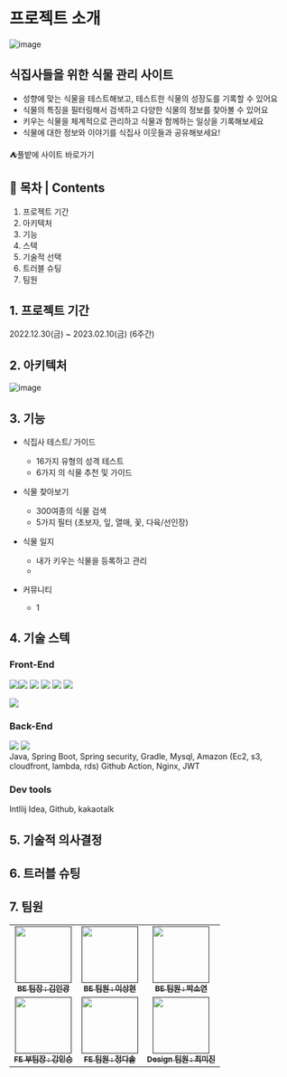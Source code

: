 
 # 프로젝트 소개
![image](https://user-images.githubusercontent.com/109057365/217227124-c653778b-2ea8-44f0-b804-d98a0dfbe0b8.png)
## 식집사들을 위한 식물 관리 사이트
- 성향에 맞는 식물을 테스트해보고, 테스트한 식물의 성장도를 기록할 수 있어요
- 식물의 특징을 필터링해서 검색하고 다양한 식물의 정보를 찾아볼 수 있어요
- 키우는 식물을 체계적으로 관리하고 식물과 함께하는 일상을 기록해보세요
- 식물에 대한 정보와 이야기를 식집사 이웃들과 공유해보세요!

⛺풀밭에 사이트 바로가기

## 🔭 목차 | Contents
1. 프로젝트 기간
2. 아키텍처
3. 기능
4. 스텍
5. 기술적 선택
6. 트러블 슈팅
7. 팀원

## 1. 프로젝트 기간
2022.12.30(금) ~ 2023.02.10(금) (6주간)

## 2. 아키텍처
![image](https://user-images.githubusercontent.com/109057365/217228976-5bf84631-cd76-4e0e-9cc0-0588765e8a0e.png)

## 3. 기능
- 식집사 테스트/ 가이드
  - 16가지 유형의 성격 테스트
  - 6가지 의 식물 추천 및 가이드

- 식물 찾아보기
  - 300여종의 식물 검색
  - 5가지 필터 (초보자, 잎, 열매, 꽃, 다육/선인장)
  
- 식물 일지
  - 내가 키우는 식물을 등록하고 관리
  - 

- 커뮤니티
  - 1

## 4. 기술 스텍
### Front-End
 <img src="https://img.shields.io/badge/javascript-F7DF1E?style=for-the-badge&logo=javascript&logoColor=black"><img src="https://img.shields.io/badge/react-61DAFB?style=for-the-badge&logo=react&logoColor=black"> 
 <img src="https://img.shields.io/badge/ReactQuery-FF4154?style=for-the-badge&logo=ReactQuery&logoColor=white">
 <img src="https://img.shields.io/badge/React Router-CA4245?style=for-the-badge&logo=React Router&logoColor=white">
<img src="https://img.shields.io/badge/Axios-5A29E4?style=for-the-badge&logo=Axios&logoColor=white">
<img src="https://img.shields.io/badge/Styled Component-29ABE2?style=for-the-badge&logo=Styled-Component&logoColor=white">
 
 
<img src="https://img.shields.io/badge/표시할이름-색상?style=for-the-badge&logo=기술스택아이콘&logoColor=white">

### Back-End

<div>
  <img src="https://img.shields.io/badge/JAVA-007396?style=for-the-badge&logo=java&logoColor=white">
  <img src="https://img.shields.io/badge/Spring Boot-6DB33F?style=for-the-badge&logo=Spring Boot&logoColor=green">
</div>
Java, Spring Boot, Spring security, Gradle, Mysql, Amazon (Ec2, s3, cloudfront, lambda, rds)
Github Action, Nginx, JWT

### Dev tools
Intllij Idea, Github, kakaotalk
## 5. 기술적 의사결정

## 6. 트러블 슈팅

## 7. 팀원
<table>
  <tbody>
    <tr>
      <td align="center"><a href=""><img src="https://d3usc6dqsfeh3v.cloudfront.net/post/noimage.png" width="100px;" alt=""/><br /><sub><b>BE 팀장 : 김인광</b></sub></a><br /></td>
      <td align="center"><a href=""><img src="https://d3usc6dqsfeh3v.cloudfront.net/post/noimage.png" width="100px;" alt=""/><br /><sub><b>BE 팀원 : 이상현</b></sub></a><br /></td>
      <td align="center"><a href=""><img src="https://d3usc6dqsfeh3v.cloudfront.net/post/noimage.png" width="100px;" alt=""/><br /><sub><b>BE 팀원 : 박소연</b></sub></a><br /></td>
     <tr/>
    <td align="center"><a href=""><img src="https://d3usc6dqsfeh3v.cloudfront.net/post/noimage.png" width="100px;" alt=""/><br /><sub><b>FE 부팀장 : 강민승</b></sub></a><br /></td>
      <td align="center"><a href=""><img src="https://d3usc6dqsfeh3v.cloudfront.net/post/noimage.png" width="100px;" alt=""/><br /><sub><b>FE 팀원 : 정다솔</b></sub></a><br /></td>
      <td align="center"><a href=""><img src="https://d3usc6dqsfeh3v.cloudfront.net/post/noimage.png" width="100px;" alt=""/><br /><sub><b>Design 팀원 : 최미진</b></sub></a><br /></td>
    </tr>
  </tbody>
</table>

 
 
 


